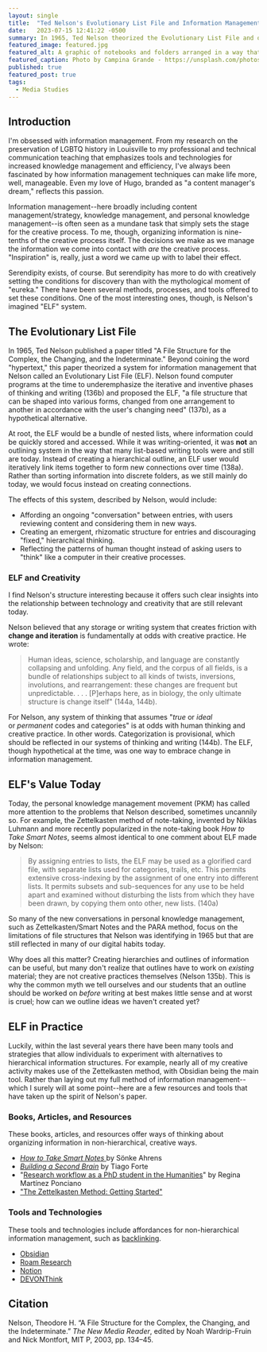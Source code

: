 ```yaml
---
layout: single
title:  "Ted Nelson's Evolutionary List File and Information Management"
date:   2023-07-15 12:41:22 -0500
summary: In 1965, Ted Nelson theorized the Evolutionary List File and offered clear insights into the relationship between technology and creativity that are still relevant today.
featured_image: featured.jpg
featured_alt: A graphic of notebooks and folders arranged in a way that signals a file structure.
featured_caption: Photo by Campina Grande - https://unsplash.com/photos/Z19vToWBDIc
published: true
featured_post: true
tags:
  - Media Studies
---
```

## Introduction

I'm obsessed with information management. From my research on the preservation of LGBTQ history in Louisville to my professional and technical communication teaching that emphasizes tools and technologies for increased knowledge management and efficiency, I've always been fascinated by how information management techniques can make life more, well, manageable. Even my love of Hugo, branded as "a content manager's dream," reflects this passion.

Information management--here broadly including content management/strategy, knowledge management, and personal knowledge management--is often seen as a mundane task that simply sets the stage for the creative process. To me, though, organizing information is nine-tenths of the creative process itself. The decisions we make as we manage the information we come into contact with *are* the creative process. "Inspiration" is, really, just a word we came up with to label their effect.

Serendipity exists, of course. But serendipity has more to do with creatively setting the conditions for discovery than with the mythological moment of "eureka." There have been several methods, processes, and tools offered to set these conditions. One of the most interesting ones, though, is Nelson's imagined "ELF" system.

## The Evolutionary List File

In 1965, Ted Nelson published a paper titled "A File Structure for the Complex, the Changing, and the Indeterminate."  Beyond coining the word "hypertext," this paper theorized a system for information management that Nelson called an Evolutionary List File (ELF). Nelson found computer programs at the time to underemphasize the iterative and inventive phases of thinking and writing (136b) and proposed the ELF, "a file structure that can be shaped into various forms, changed from one arrangement to another in accordance with the user's changing need" (137b), as a hypothetical alternative.

At root, the ELF would be a bundle of nested lists, where information could be quickly stored and accessed. While it was writing-oriented, it was **not** an outlining system in the way that many list-based writing tools were and still are today. Instead of creating a hierarchical outline, an ELF user would iteratively link items together to form new connections over time (138a). Rather than sorting information into discrete folders, as we still mainly do today, we would focus instead on creating connections.

The effects of this system, described by Nelson, would include:

- Affording an ongoing "conversation" between entries, with users reviewing content and considering them in new ways.
- Creating an emergent, rhizomatic structure for entries and discouraging "fixed," hierarchical thinking. 
- Reflecting the patterns of human thought instead of asking users to "think" like a computer in their creative processes. 

### ELF and Creativity

I find Nelson's structure interesting because it offers such clear insights into the relationship between technology and creativity that are still relevant today.

Nelson believed that any storage or writing system that creates friction with **change and iteration** is fundamentally at odds with creative practice. He wrote:

> Human ideas, science, scholarship, and language are constantly collapsing and unfolding. Any field, and the corpus of all fields, is a bundle of relationships subject to all kinds of twists, inversions, involutions, and rearrangement: these changes are frequent but unpredictable. . . . [P]erhaps here, as in biology, the only ultimate structure is change itself" (144a, 144b).

For Nelson, any system of thinking that assumes "_true_ or _ideal_ or _permanent_ codes and categories" is at odds with human thinking and creative practice. In other words. Categorization is provisional, which should be reflected in our systems of thinking and writing (144b). The ELF, though hypothetical at the time, was one way to embrace change in information management.

## ELF's Value Today

Today, the personal knowledge management movement (PKM) has called more attention to the problems that Nelson described, sometimes uncannily so. For example, the Zettelkasten method of note-taking, invented by Niklas Luhmann and more recently popularized in the note-taking book *How to Take Smart Notes*, seems almost identical to one comment about ELF made by Nelson:

> By assigning entries to lists, the ELF may be used as a glorified card file, with separate lists used for categories, trails, etc. This permits extensive cross-indexing by the assignment of one entry into different lists. It permits subsets and sub-sequences for any use to be held apart and examined without disturbing the lists from which they have been drawn, by copying them onto other, new lists. (140a)

So many of the new conversations in personal knowledge management, such as Zettelkasten/Smart Notes and the PARA method, focus on the limitations of file structures that Nelson was identifying in 1965 but that are still reflected in many of our digital habits today. 

Why does all this matter? Creating hierarchies and outlines of information can be useful, but many don't realize that outlines have to work on _existing_ material; they are not creative practices themselves (Nelson 135b). This is why the common myth we tell ourselves and our students that an outline should be worked on _before_ writing at best makes little sense and at worst is cruel; how can we outline ideas we haven't created yet?

## ELF in Practice

Luckily, within the last several years there have been many tools and strategies that allow individuals to experiment with alternatives to hierarchical information structures. For example, nearly all of my creative activity makes use of the Zettelkasten method, with Obsidian being the main tool. Rather than laying out my full method of information management--which I surely will at some point--here are a few resources and tools that have taken up the spirit of Nelson's paper.

### Books, Articles, and Resources

These books, articles, and resources offer ways of thinking about organizing information in non-hierarchical, creative ways.

- *[How to Take Smart Notes ](https://www.soenkeahrens.de/en/takesmartnotes)* by Sönke Ahrens
- *[Building a Second Brain](https://www.buildingasecondbrain.com/)* by Tiago Forte
- "[Research workflow as a PhD student in the Humanities](https://martinezponciano.es/2021/04/05/research-workflow-as-a-phd-student-in-the-humanities/)" by Regina Martínez Ponciano
- ["The Zettelkasten Method: Getting Started"](https://zettelkasten.de/posts/overview/)

### Tools and Technologies

These tools and technologies include affordances for non-hierarchical information management, such as [backlinking](https://medium.com/tools-for-thought-the-ultimate-guide/using-backlinks-the-beginners-guide-to-skyrocket-your-note-taking-1b5ba57403).

- [Obsidian](https://obsidian.md/)
- [Roam Research](https://roamresearch.com/)
- [Notion](https://www.notion.so/)
- [DEVONThink](https://www.devontechnologies.com/apps/devonthink?pk_campaign=google&pk_kwd=devonthink1&gclid=CjwKCAjwh8mlBhB_EiwAsztdBOvZ7Bx8feUUJoWkgIUrQaqBd9lCfM7wDZmdGaPdCaDQzKuCHH8NIhoCMNUQAvD_BwE)


## Citation

Nelson, Theodore H. “A File Structure for the Complex, the Changing, and the Indeterminate.” _The New Media Reader_, edited by Noah Wardrip-Fruin and Nick Montfort, MIT P, 2003, pp. 134–45.